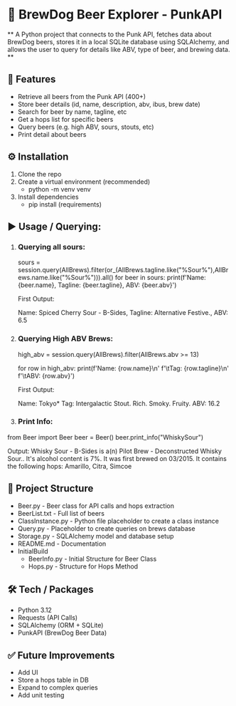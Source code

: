# 🍺 BrewDog Beer Explorer - PunkAPI

** A Python project that connects to the Punk API, fetches data about BrewDog beers, stores it in a local SQLite database using SQLAlchemy, and allows the user to query for details like ABV, type of beer, and brewing data. **


## 📌 Features
- Retrieve all beers from the Punk API (400+)
- Store beer details (id, name, description, abv, ibus, brew date)
- Search for beer by name, tagline, etc
- Get a hops list for specific beers 
- Query beers (e.g. high ABV, sours, stouts, etc)
- Print detail about beers

## ⚙️ Installation
1. Clone the repo
2. Create a virtual environment (recommended)
    - python -m venv venv
3. Install dependencies
    - pip install (requirements)


## ▶️ Usage / Querying:


1. ### Querying all sours:

    sours = session.query(AllBrews).filter(or_(AllBrews.tagline.like("%Sour%"),AllBrews.name.like("%Sour%"))).all()
    for beer in sours:
    print(f'Name: {beer.name}, Tagline: {beer.tagline}, ABV: {beer.abv}')

    First Output:

    Name: Spiced Cherry Sour - B-Sides, Tagline: Alternative Festive., ABV: 6.5

2. ### Querying High ABV Brews:

    high_abv = session.query(AllBrews).filter(AllBrews.abv >= 13)

    for row in high_abv:
        print(f'Name: {row.name}\n'
            f'\tTag: {row.tagline}\n'
            f'\tABV: {row.abv}')


    First Output:

    Name: Tokyo*
        Tag: Intergalactic Stout. Rich. Smoky. Fruity.
        ABV: 16.2

3. ### Print Info:

from Beer import Beer
beer = Beer()
beer.print_info("WhiskySour")

Output:
Whisky Sour - B-Sides is a(n) Pilot Brew - Deconstructed Whisky Sour.. It's alcohol content is 7%.
It was first brewed on 03/2015. It contains the following hops: Amarillo, Citra, Simcoe


## 📂 Project Structure

- Beer.py - Beer class for API calls and hops extraction
- BeerList.txt - Full list of beers
- ClassInstance.py - Python file placeholder to create a class instance
- Query.py - Placeholder to create queries on brews database
- Storage.py - SQLAlchemy model and database setup
- README.md - Documentation
- InitialBuild
    - BeerInfo.py - Initial Structure for Beer Class
    - Hops.py - Structure for Hops Method


## 🛠️ Tech / Packages
- Python 3.12
- Requests (API Calls)
- SQLAlchemy (ORM + SQLite)
- PunkAPI (BrewDog Beer Data)


## ✅ Future Improvements

- Add UI
- Store a hops table in DB
- Expand to complex queries
- Add unit testing
